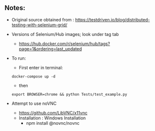 ## Notes: 

- Original source obtained from : https://testdriven.io/blog/distributed-testing-with-selenium-grid/

- Versions of Selenium/Hub images; look under tag tab
    - https://hub.docker.com/r/selenium/hub/tags?page=1&ordering=last_updated

- To run: 
    - First enter in terminal: 
    
    `docker-compose up -d`
    
    - then
    
    `export BROWSER=chrome && python Tests/test_example.py`

- Attempt to use noVNC
    - https://github.com/LibVNC/x11vnc
    - Installation : Windows Installation 
        - npm install @novnc/novnc
